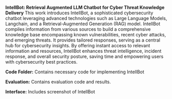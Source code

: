 **IntellBot: Retrieval Augmented LLM Chatbot for Cyber Threat Knowledge Delivery**
This work introduces IntellBot, a sophisticated cybersecurity chatbot leveraging advanced technologies such as Large Language Models, Langchain, and a Retrieval-Augmented Generation (RAG) model. IntellBot compiles information from various sources to build a comprehensive knowledge base encompassing known vulnerabilities, recent cyber attacks, and emerging threats. It provides tailored responses, serving as a central hub for cybersecurity insights. By offering instant access to relevant information and resources, IntellBot enhances threat intelligence, incident response, and overall security posture, saving time and empowering users with cybersecurity best practices.

**Code Folder:** Contains necessary code for implementing IntellBot

**Evaluation:** Contains evaluation code and results.

**Interface:** Includes screenshot of IntellBot
